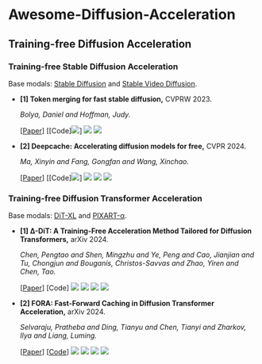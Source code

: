 # Awesome-Diffusion-Acceleration

## Training-free Diffusion Acceleration

### Training-free Stable Diffusion Acceleration
Base modals: [Stable Diffusion](https://github.com/CompVis/stable-diffusion) and [Stable Video Diffusion](https://github.com/Stability-AI/generative-models).
- **[1] Token merging for fast stable diffusion,** CVPRW 2023.
  
  *Bolya, Daniel and Hoffman, Judy.*

  [[Paper](https://arxiv.org/pdf/2303.17604)] [[Code]![](https://github.com/dbolya/tomesd)] ![](https://img.shields.io/badge/Image_Generation-green) ![](https://img.shields.io/badge/Token_Merging-orange)

- **[2] Deepcache: Accelerating diffusion models for free,** CVPR 2024.
  
  *Ma, Xinyin and Fang, Gongfan and Wang, Xinchao.*

  [[Paper](https://arxiv.org/pdf/2312.00858)] [[Code]![](https://github.com/horseee/DeepCache)] ![](https://img.shields.io/badge/Image_Generation-green) ![](https://img.shields.io/badge/Text2image_Generation-green) ![](https://img.shields.io/badge/Cache_Mechanism-orange)





### Training-free Diffusion Transformer Acceleration
Base modals: [DiT-XL](https://github.com/facebookresearch/DiT) and [PIXART-α](https://github.com/PixArt-alpha/PixArt-alpha).
- **[1] ∆-DiT: A Training-Free Acceleration Method Tailored for Diffusion Transformers,** arXiv 2024.
  
  *Chen, Pengtao and Shen, Mingzhu and Ye, Peng and Cao, Jianjian and Tu, Chongjun and Bouganis, Christos-Savvas and Zhao, Yiren and Chen, Tao.*

  [[Paper](https://arxiv.org/pdf/2406.01125)] [Code] ![](https://img.shields.io/badge/∆_DiT-blue) ![](https://img.shields.io/badge/Image_Generation-green) ![](https://img.shields.io/badge/Text2image_Generation-green) ![](https://img.shields.io/badge/Cache_Mechanism-orange)

- **[2] FORA: Fast-Forward Caching in Diffusion Transformer Acceleration,** arXiv 2024.
  
  *Selvaraju, Pratheba and Ding, Tianyu and Chen, Tianyi and Zharkov, Ilya and Liang, Luming.*

  [[Paper](https://arxiv.org/pdf/2407.01425)] [[Code](https://github.com/prathebaselva/FORA)] ![](https://img.shields.io/badge/FORA-blue) ![](https://img.shields.io/badge/Image_Generation-green) ![](https://img.shields.io/badge/Text2image_Generation-green) ![](https://img.shields.io/badge/Cache_Mechanism-orange)
